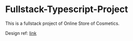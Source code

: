 # Fullstack-Typescript-Project

This is a fullstack project of Online Store of Cosmetics.

Design ref: [link](https://www.figma.com/file/OpfBN3tvlc3dJFteIVghz0/interior-design?node-id=35%3A1017)